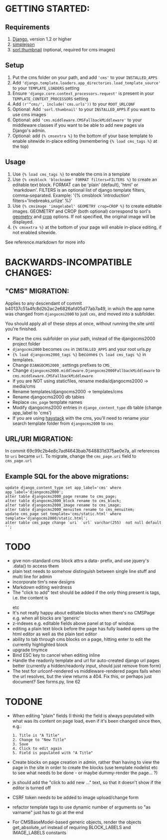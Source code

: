 GETTING STARTED:
================

Requirements
------------
1. [Django,](https://www.djangoproject.com) version 1.2 or higher
2. [simplejson](pypi.python.org/pypi/simplejson/)
3. [sorl.thumbnail](https://github.com/sorl/sorl-thumbnail) (optional, required for cms images)

Setup
-----

1. Put the cms folder on your path, and add `'cms'` to your `INSTALLED_APPS`
2. Add `'django.template.loaders.app_directories.load_template_source'` to your `TEMPLATE_LOADERS` setting
3. Ensure `'django.core.context_processors.request'` is present in your `TEMPLATE_CONTEXT_PROCESSORS` setting
4. Add `(r'^cms/', include('cms.urls'))` to your `ROOT_URLCONF`
5. Optional: Add `'sorl.thumbnail'` to your `INSTALLED_APPS` if you want to use cms images
6. Optional: add `'cms.middleware.CMSFallbackMiddleware'` to your middleware classes if you want to be
   able to add new pages via Django's admin.
7. Optional: add `{% cmsextra %}` to the bottom of your base template to enable sitewide in-place 
   editing (remembering `{% load cms_tags %}` at the top)


Usage
-----

1. Use `{% load cms_tags %}` to enable the cms in a template
2. Use `{% cmsblock 'blockname' FORMAT filters=FILTERS %}` to create an editable text block. FORMAT 
   can be 'plain' (default), 'html' or 'markdown'. FILTERS is an optional list of django template
   filters, comma-separated. Example: '{% cmsblock 'introduction' filters='linebreaks,urlize' %}'
3. Use `{% cmsimage 'imagelabel' GEOMETRY crop=CROP %}` to create editable images. GEOMETRY and
   CROP (both optional) correspond to sorl's 
   [geometry](http://thumbnail.sorl.net/template.html#geometry) and
   [crop](http://thumbnail.sorl.net/template.html#crop) options. If not specified, the original 
   image will be displayed.
4. `{% cmsextra %}` at the bottom of your page will enable in-place editing, if not enabled
   sitewide.

See reference.markdown for more info


BACKWARDS-INCOMPATIBLE CHANGES:
===============================

"CMS" MIGRATION:
----------------

Applies to any descendant of commit b40137c51a4fc8d2b2ac2e6826afd05d77ab7a49,
in which the app name was changed from `djangocms2000` to just `cms`, and moved
into a subfolder.

You should apply all of these steps at once, without running the site until
you're finished.

- Place the cms subfolder on your path, instead of the djangocms2000 project folder
- `djangocms2000` becomes `cms` in `INSTALLED_APPS` and your root urls.py
- `{% load djangocms2000_tags %}` becomes `{% load cms_tags %}` in templates.
- Change `DJANGOCMS2000_` settings prefixes to `CMS_`
- Change `djangocms2000.middleware.Djangocms2000FallbackMiddleware` to `cms.middleware.CMSFallbackMiddleware`
- If you are NOT using staticfiles, rename media/djangocms2000 -> media/cms
- Rename templates/djangocms2000 -> templates/cms
- Rename djangocms2000 db tables
- Replace `cms_page` template names
- Modify djangocms2000 entries in `django_content_type` db table (change app_label to 'cms')
- If you are using [haystack](http://haystacksearch.org/) with the cms, you'll need to rename your search template folder from `djangocms2000` to `cms`

URL/URI MIGRATION:
------------------

In commit 69c99c2b4e8c7adf4643bab7648831d375ae0e7a, all references to `uri` became
`url`. To migrate, change the `cms_page.uri` field to `cms_page.url`

Example SQL for the above migrations:
-------------------------------------

    update django_content_type set app_label='cms' where app_label='djangocms2000';
    alter table djangocms2000_page rename to cms_page;
    alter table djangocms2000_block rename to cms_block;
    alter table djangocms2000_image rename to cms_image;
    alter table djangocms2000_menuitem rename to cms_menuitem;
    update cms_page set template='cms/static.html' where template='djangocms2000/static.html';
    alter table cms_page change `uri` `url` varchar(255)  not null default '';



TODO
====

- give non-standard cms block attrs a data- prefix, and use jquery's .data() to access them
- plain text needs to somehow distinguish between single line stuff and multi line for admin
- incorporate tim's new designs
- Markdown editing weirdness
- The "click to add" text should be added if the only thing present is tags, i.e. the content is <p></p> etc
- It's not really happy about editable blocks when there's no CMSPage
  e.g. when all blocks are 'generic'
- z-indexes e.g. editable fields above panel at top of window.
- editing a plain text block before the page has fully loaded opens up the html editor as well as the plain text editor
- ability to tab through cms blocks on a page, hitting enter to edit the currently highlighted block
- upgrade tinymce
- Bind ESC key to cancel when editing inline
- Handle the readonly template and url for auto-created django url pages better (currently a hidden/readonly input, should just remove from form)
- The test for urlconf-rendered vs middleware-rendered pages fails when the url resolves, but the view returns a 404. Fix this, or perhaps just document? See forms.py, line 62


TODONE
======

- When editing "plain" fields (I think) the field is always populated 
  with what was its content on page load, even if it's been changed 
  since then, e.g.:
  	
      1. Title is "A Title"
      2. Change to "New Title"
      3. Save
      4. Click to edit again
      5. Field is populated with "A Title"

- Create blocks on page creation in admin, rather than having to view the page in 
   the site in order to create the blocks (use template nodelist etc to see what 
   needs to be done - or maybe dummy-render the page... ?)
- js should add the "click to add new ..." text, so that it doesn't show if the 
  editor is turned off
- CSRF token needs to be added to image upload/change form
- refactor template tags to use dynamic number of arguments so "as varname" just has to go at the end
- For CMSBaseModel-based generic objects, render the objects get\_absolute\_url instead
  of requiring BLOCK\_LABELS and IMAGE\_LABELS constants
